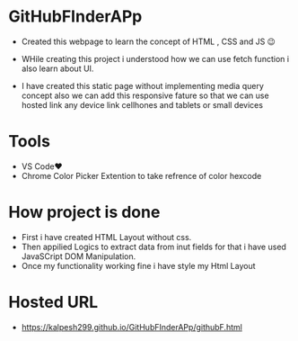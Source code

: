 # GitHubFInderAPp

* Created this webpage to learn the concept of HTML , CSS and JS 😉
  
* WHile creating this project i understood  how we can use fetch function i also learn about UI.


* I have created this static page without implementing media query concept also we can add this responsive fature so that we can use hosted link any device link cellhones and tablets or small devices

# Tools
* VS Code❤
* Chrome Color Picker Extention to take refrence of color hexcode

# How project is done
- First i have created HTML Layout without css.
- Then appilied Logics to extract data from inut fields for that i have used JavaSCript DOM Manipulation.
- Once my functionality working fine i have style my Html Layout

# Hosted URL
- https://kalpesh299.github.io/GitHubFInderAPp/githubF.html

